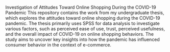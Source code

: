 Investigation of Attitudes Toward Online Shopping During the COVID-19 Pandemic
This repository contains the work from my undergraduate thesis, which explores the attitudes toward online shopping during the COVID-19 pandemic. The thesis primarily uses SPSS for data analysis to investigate various factors, such as perceived ease of use, trust, perceived usefulness, and the overall impact of COVID-19 on online shopping behaviors. The study aims to uncover key insights into how the pandemic has influenced consumer behavior in the context of e-commerce.
